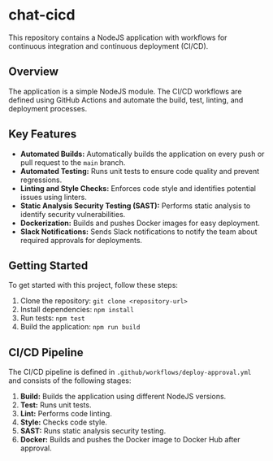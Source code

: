 # chat-cicd

This repository contains a NodeJS application with workflows for continuous integration and continuous deployment (CI/CD).

## Overview

The application is a simple NodeJS module. The CI/CD workflows are defined using GitHub Actions and automate the build, test, linting, and deployment processes.

## Key Features

-   **Automated Builds:** Automatically builds the application on every push or pull request to the `main` branch.
-   **Automated Testing:** Runs unit tests to ensure code quality and prevent regressions.
-   **Linting and Style Checks:** Enforces code style and identifies potential issues using linters.
-   **Static Analysis Security Testing (SAST):** Performs static analysis to identify security vulnerabilities.
-   **Dockerization:** Builds and pushes Docker images for easy deployment.
-   **Slack Notifications:** Sends Slack notifications to notify the team about required approvals for deployments.

## Getting Started

To get started with this project, follow these steps:

1.  Clone the repository: `git clone <repository-url>`
2.  Install dependencies: `npm install`
3.  Run tests: `npm test`
4.  Build the application: `npm run build`

## CI/CD Pipeline

The CI/CD pipeline is defined in `.github/workflows/deploy-approval.yml` and consists of the following stages:

1.  **Build:** Builds the application using different NodeJS versions.
2.  **Test:** Runs unit tests.
3.  **Lint:** Performs code linting.
4.  **Style:** Checks code style.
5.  **SAST:** Runs static analysis security testing.
6.  **Docker:** Builds and pushes the Docker image to Docker Hub after approval.
